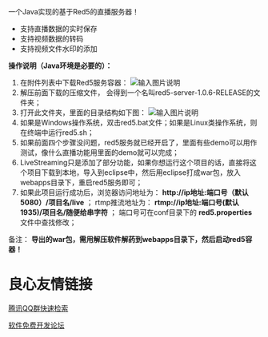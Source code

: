 一个Java实现的基于Red5的直播服务器！

- 支持直播数据的实时保存
- 支持视频数据的转码
- 支持视频文件水印的添加

 **操作说明（Java环境是必要的）：** 
1. 在附件列表中下载Red5服务容器：
![输入图片说明](https://git.oschina.net/uploads/images/2017/0421/110253_c40f96b1_440636.jpeg "在这里输入图片标题")
2. 解压前面下载的压缩文件， 会得到一个名叫red5-server-1.0.6-RELEASE的文件夹；
3. 打开此文件夹，里面的目录结构如下图：
![输入图片说明](https://git.oschina.net/uploads/images/2017/0421/110621_bf3ed31c_440636.jpeg "在这里输入图片标题")
4. 如果是Windows操作系统，双击red5.bat文件；如果是Linux类操作系统，则在终端中运行red5.sh；
5. 如果前面四个步骤没问题，red5服务就已经开启了，里面有些demo可以用作测试，像什么直播功能用里面的demo就可以完成；
6. LiveStreaming只是添加了部分功能，如果你想运行这个项目的话，直接将这个项目下载到本地，导入到eclipse中，然后用eclipse打成war包，放入webapps目录下，重启red5服务即可；
7. 如果此项目运行成功后，浏览器访问地址为： **http://ip地址:端口号（默认5080）/项目名/live** ；
   rtmp推流地址为： **rtmp://ip地址:端口号(默认1935)/项目名/随便给串字符** ；
   端口号可在conf目录下的 **red5.properties** 文件中查找修改；

备注： **导出的war包，需用解压软件解药到webapps目录下，然后启动red5容器！** 

 # 良心友情链接

[腾讯QQ群快速检索](http://u.720life.cn/s/8cf73f7c)

[软件免费开发论坛](http://u.720life.cn/s/bbb01dc0)